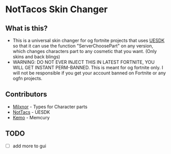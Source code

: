 # NotTacos Skin Changer
## What is this?
- This is a universal skin changer for og fortnite projects that uses [UESDK](https://github.com/NotTacs/UE-SDK) so that it can use the function "ServerChoosePart" on any version, which changes characters part to any cosmetic that you want. (Only skins and back blings)
- WARNING: DO NOT EVER INJECT THIS IN LATEST FORTNITE, YOU WILL GET INSTANT PERM-BANNED. This is meant for og fortnite only. I will not be responsible if you get your account banned on Fortnite or any ogfn projects.
## Contributors
- [Milxnor](https://github.com/Milxnor) - Types for Character parts
- [NotTacs](https://github.com/NotTacs) - UESDK
- [Kemo](https://github.com/kem0x) - Memcury
## TODO
- [ ] add more to gui
